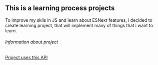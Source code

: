 ## This is a learning process projects

To improve my skils in JS and learn about ESNext features, i decided to create learning project, that will implement many of things that i want to learn.

###### Information about project

[Project uses this API](https://sportsdata.io/developers/api-documentation/nba#/free)

